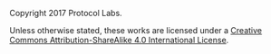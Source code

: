 Copyright 2017 Protocol Labs.

Unless otherwise stated, these works are licensed under a [Creative Commons Attribution-ShareAlike 4.0 International License](http://creativecommons.org/licenses/by-sa/4.0/).
